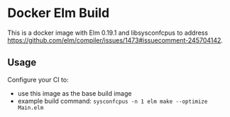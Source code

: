 # Docker Elm Build

This is a docker image with Elm 0.19.1 and libsysconfcpus to address https://github.com/elm/compiler/issues/1473#issuecomment-245704142.

## Usage
Configure your CI to:
- use this image as the base build image
- example build command: `sysconfcpus -n 1 elm make --optimize Main.elm`
